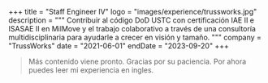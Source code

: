 +++
title = "Staff Engineer IV"
logo = "images/experience/trussworks.jpg"
description = """
Contribuir al código DoD USTC con certificación IAE II e ISASAE II en MilMove y
el trabajo colaborativo a través de una consultoría multidisciplinaria para
ayudarle a crecer en visión y tamaño.
"""
company = "TrussWorks"
date = "2021-06-01"
endDate = "2023-09-20"
+++

> Más contenido viene pronto. Gracias por su paciencia. Por ahora puedes leer mi
> experiencia en ingles.
